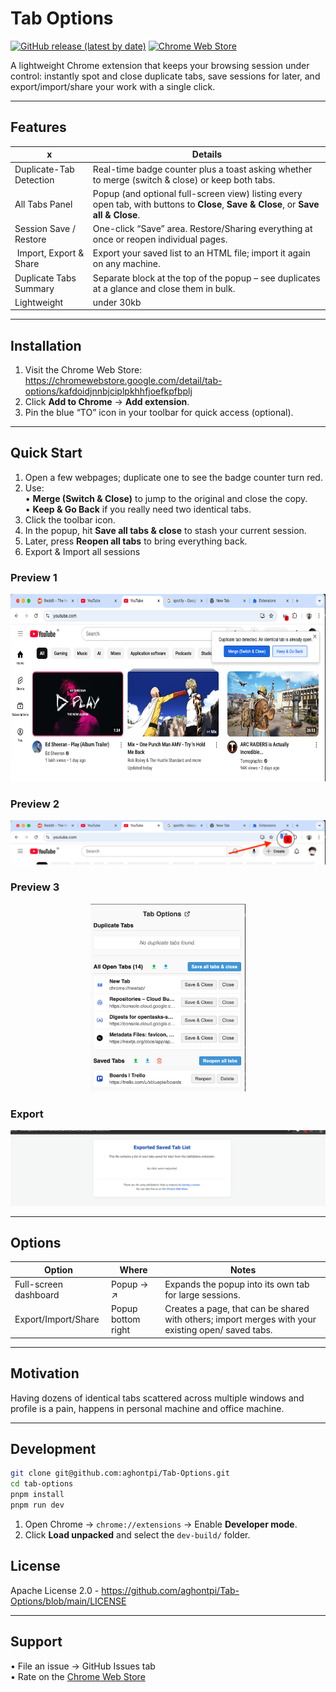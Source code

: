 # Tab Options

[![GitHub release (latest by date)](https://img.shields.io/github/v/release/aghontpi/Tab-Options?style=for-the-badge)](../../releases)
[![Chrome Web Store](https://img.shields.io/chrome-web-store/v/kafdoidjnnbjciplpkhhfjoefkpfbplj?color=4285F4&label=Chrome%20Web%20Store&logo=googlechrome&style=for-the-badge)](https://chromewebstore.google.com/detail/tab-options/kafdoidjnnbjciplpkhhfjoefkpfbplj)

A lightweight Chrome extension that keeps your browsing session under control: instantly spot and close duplicate tabs, save sessions for later, and export/import/share your work with a single click.

---

## Features

|            x             | Details                                                                                                                             |
| ------------------------ | ----------------------------------------------------------------------------------------------------------------------------------- |
| Duplicate-Tab Detection  | Real-time badge counter plus a toast asking whether to merge (switch & close) or keep both tabs.                                    |
| All Tabs Panel           | Popup (and optional full-screen view) listing every open tab, with buttons to **Close**, **Save & Close**, or **Save all & Close**. |
| Session Save / Restore   | One-click “Save” area. Restore/Sharing everything at once or reopen individual pages.                                               |
| ️ Import, Export & Share  | Export your saved list to an HTML file; import it again on any machine.                                                             |
| Duplicate Tabs Summary   | Separate block at the top of the popup – see duplicates at a glance and close them in bulk.                                         |
| Lightweight              | under 30kb                                                                                                                          |

---

## Installation

1. Visit the Chrome Web Store:  
   https://chromewebstore.google.com/detail/tab-options/kafdoidjnnbjciplpkhhfjoefkpfbplj
2. Click **Add to Chrome** → **Add extension**.
3. Pin the blue “TO” icon in your toolbar for quick access (optional).

---

## Quick Start

1. Open a few webpages; duplicate one to see the badge counter turn red.
2. Use:  
   • **Merge (Switch & Close)** to jump to the original and close the copy.  
   • **Keep & Go Back** if you really need two identical tabs.
3. Click the toolbar icon.
4. In the popup, hit **Save all tabs & close** to stash your current session.
5. Later, press **Reopen all tabs** to bring everything back.
6. Export & Import all sessions

### Preview 1

<p align="center">
  <img src="src/demo/preview1.png" height="300" alt="Preview 1">
</p>

### Preview 2

<p align="center">
  <img src="src/demo/preview2.png" height="auto" alt="Preview 2">
</p>

### Preview 3

<p align="center">
  <img src="src/demo/preview3.png" height="300" alt="Preview 3">
</p>

### Export

<p align="center">
  <img src="src/demo/export.png" height="auto" alt="Export screen">
</p>

---

## Options

| Option                | Where              | Notes                                                                                              |
| --------------------- | ------------------ | -------------------------------------------------------------------------------------------------- |
| Full-screen dashboard | Popup → ↗          | Expands the popup into its own tab for large sessions.                                             |
| Export/Import/Share   | Popup bottom right | Creates a page, that can be shared with others; import merges with your existing open/ saved tabs. |

---

## Motivation

Having dozens of identical tabs scattered across multiple windows and profile is a pain, happens in personal machine and office machine.

---

## Development

```bash
git clone git@github.com:aghontpi/Tab-Options.git
cd tab-options
pnpm install
pnpm run dev
```

1. Open Chrome → `chrome://extensions` → Enable **Developer mode**.
2. Click **Load unpacked** and select the `dev-build/` folder.

## License

Apache License 2.0 - https://github.com/aghontpi/Tab-Options/blob/main/LICENSE

---

## Support

• File an issue → GitHub Issues tab  
• Rate on the [Chrome Web Store](https://chromewebstore.google.com/detail/tab-options/kafdoidjnnbjciplpkhhfjoefkpfbplj)

